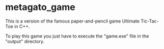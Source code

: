 # metagato_game
This is a version of the famous paper-and-pencil game Ultimate Tic-Tac-Toe in C++.

To play this game you just have to execute the "game.exe" file in the "output" directory.
